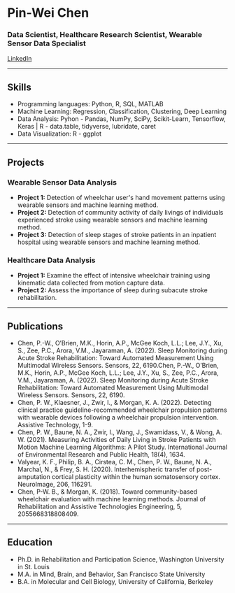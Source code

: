 # Pin-Wei Chen
### Data Scientist, Healthcare Research Scientist, Wearable Sensor Data Specialist

[LinkedIn](https://www.linkedin.com/in/pinweichen/)

---

## Skills
- Programming languages: Python, R, SQL, MATLAB
- Machine Learning: Regression, Classification, Clustering, Deep Learning
- Data Analysis: Pyhon - Pandas, NumPy, SciPy, Scikit-Learn, Tensorflow, Keras | R - data.table, tidyverse, lubridate, caret
- Data Visualization: R - ggplot

---

## Projects
### Wearable Sensor Data Analysis
- **Project 1:** Detection of wheelchar user's hand movement patterns using wearable sensors and machine learning method.
- **Project 2:** Detection of community activity of daily livings of individuals experienced stroke using wearable sensors and machine learning method.
- **Project 3:** Detection of sleep stages of stroke patients in an inpatient hospital using wearable sensors and machine learning method.

### Healthcare Data Analysis
- **Project 1:** Examine the effect of intensive wheelchair training using kinematic data collected from motion capture data.
- **Project 2:** Assess the importance of sleep during subacute stroke rehabilitation.

---

## Publications
- Chen, P.-W., O’Brien, M.K., Horin, A.P., McGee Koch, L.L.; Lee, J.Y., Xu, S., Zee, P.C., Arora, V.M., Jayaraman, A. (2022). Sleep Monitoring during Acute Stroke Rehabilitation: Toward Automated Measurement Using Multimodal Wireless Sensors. Sensors, 22, 6190.Chen, P.-W., O’Brien, M.K., Horin, A.P., McGee Koch, L.L.; Lee, J.Y., Xu, S., Zee, P.C., Arora, V.M., Jayaraman, A. (2022). Sleep Monitoring during Acute Stroke Rehabilitation: Toward Automated Measurement Using Multimodal Wireless Sensors. Sensors, 22, 6190.
- Chen, P. W., Klaesner, J., Zwir, I., & Morgan, K. A. (2022). Detecting clinical practice guideline-recommended wheelchair propulsion patterns with wearable devices following a wheelchair propulsion intervention. Assistive Technology, 1-9.
- Chen, P. W., Baune, N. A., Zwir, I., Wang, J., Swamidass, V., & Wong, A. W. (2021). Measuring Activities of Daily Living in Stroke Patients with Motion Machine Learning Algorithms: A Pilot Study. International Journal of Environmental Research and Public Health, 18(4), 1634.
- Valyear, K. F., Philip, B. A., Cirstea, C. M., Chen, P. W., Baune, N. A., Marchal, N., & Frey, S. H. (2020). Interhemispheric transfer of post-amputation cortical plasticity within the human somatosensory cortex. NeuroImage, 206, 116291.
- Chen, P-W. B., & Morgan, K. (2018). Toward community-based wheelchair evaluation with machine learning methods. Journal of Rehabilitation and Assistive Technologies Engineering, 5, 2055668318808409.

---

## Education
- Ph.D. in Rehabilitation and Participation Science, Washington University in St. Louis
- M.A. in Mind, Brain, and Behavior, San Francisco State University
- B.A. in Molecular and Cell Biology, University of California, Berkeley

